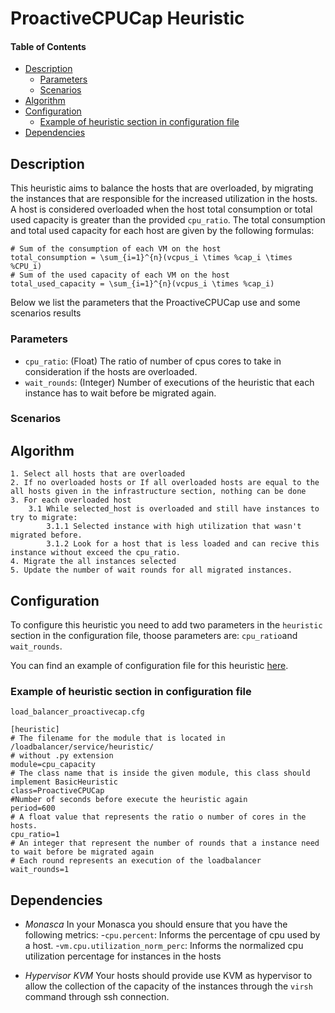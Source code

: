 ProactiveCPUCap Heuristic
=========================

#### Table of Contents
- [Description](#description)
    - [Parameters](#parameters)
    - [Scenarios](#scenarios)
- [Algorithm](#algorithm)
- [Configuration](#configuration)
    - [Example of heuristic section in configuration file](#example-of-heuristic-section-in-configuration-file)
- [Dependencies](#dependencies)


Description
-----------

This heuristic aims to balance the hosts that are overloaded, by migrating the instances that are responsible for the increased utilization in the hosts.
A host is considered overloaded when the host total consumption or total used capacity is greater than the provided `cpu_ratio`.
The total consumption and total used capacity for each host are given by the following formulas:

```
# Sum of the consumption of each VM on the host
total_consumption = \sum_{i=1}^{n}(vcpus_i \times %cap_i \times %CPU_i)
# Sum of the used capacity of each VM on the host
total_used_capacity = \sum_{i=1}^{n}(vcpus_i \times %cap_i)
```

Below we list the parameters that the ProactiveCPUCap use and some scenarios results

### Parameters

- `cpu_ratio`: (Float) The ratio of number of cpus cores to take in consideration if the hosts are overloaded.
- `wait_rounds`: (Integer) Number of executions of the heuristic that each instance has to wait before be migrated again.


### Scenarios

<Add scenarios>


Algorithm
---------

```
1. Select all hosts that are overloaded
2. If no overloaded hosts or If all overloaded hosts are equal to the all hosts given in the infrastructure section, nothing can be done
3. For each overloaded host
    3.1 While selected_host is overloaded and still have instances to try to migrate:
        3.1.1 Selected instance with high utilization that wasn't migrated before.
        3.1.2 Look for a host that is less loaded and can recive this instance without exceed the cpu_ratio.
4. Migrate the all instances selected
5. Update the number of wait rounds for all migrated instances.
```


Configuration
-------------

To configure this heuristic you need to add two parameters in the `heuristic` section in the configuration file, thoose parameters are:
`cpu_ratio`and `wait_rounds`.

You can find an example of configuration file for this heuristic [here](../../../../examples/load_balancer_proactivecap.cfg).

### Example of heuristic section in configuration file

`load_balancer_proactivecap.cfg`


```
[heuristic]
# The filename for the module that is located in /loadbalancer/service/heuristic/
# without .py extension
module=cpu_capacity
# The class name that is inside the given module, this class should implement BasicHeuristic
class=ProactiveCPUCap
#Number of seconds before execute the heuristic again
period=600
# A float value that represents the ratio o number of cores in the hosts.
cpu_ratio=1
# An integer that represent the number of rounds that a instance need to wait before be migrated again
# Each round represents an execution of the loadbalancer
wait_rounds=1
```

Dependencies
------------

- *Monasca*
In your Monasca you should ensure that you have the following metrics:
-`cpu.percent`: Informs the percentage of cpu used by a host.
-`vm.cpu.utilization_norm_perc`: Informs the normalized cpu utilization percentage for instances in the hosts

- *Hypervisor KVM*
Your hosts should provide use KVM as hypervisor to allow the collection of the capacity of the instances through the `virsh` command through ssh connection.
